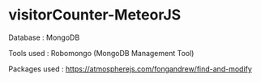 # visitorCounter-MeteorJS

Database : MongoDB 

Tools used : Robomongo (MongoDB Management Tool)

Packages used :
https://atmospherejs.com/fongandrew/find-and-modify

